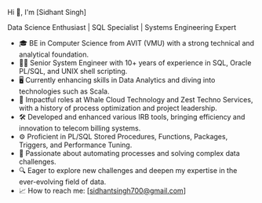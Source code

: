 Hi 👋, I'm [Sidhant Singh]

Data Science Enthusiast | SQL Specialist | Systems Engineering Expert

- 🎓 BE in Computer Science from AVIT (VMU) with a strong technical and analytical foundation.
- 👨‍💻 Senior System Engineer with 10+ years of experience in SQL, Oracle PL/SQL, and UNIX shell scripting.
- 🖥 Currently enhancing skills in Data Analytics and diving into technologies such as Scala.
- 💼 Impactful roles at Whale Cloud Technology and Zest Techno Services, with a history of process optimization and project leadership.
- 🛠 Developed and enhanced various IRB tools, bringing efficiency and innovation to telecom billing systems.
- ⚙ Proficient in PL/SQL Stored Procedures, Functions, Packages, Triggers, and Performance Tuning.
- 🌟 Passionate about automating processes and solving complex data challenges.
- 🔍 Eager to explore new challenges and deepen my expertise in the ever-evolving field of data.
- 📈 How to reach me: [sidhantsingh700@gmail.com]
